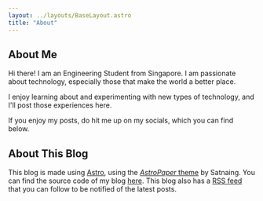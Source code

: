 ```yaml
---
layout: ../layouts/BaseLayout.astro
title: "About"
---
```


## About Me

Hi there! I am an Engineering Student from Singapore. I am passionate about technology, especially those that make the world a better place.

I enjoy learning about and experimenting with new types of technology, and I'll post those experiences here.

If you enjoy my posts, do hit me up on my socials, which you can find below.

## About This Blog

This blog is made using [Astro](https://astro.build), using the [_AstroPaper_ theme](https://github.com/satnaing/astro-paper) by Satnaing. You can find the source code of my blog [here](https://github.com/htgar/personal-website). This blog also has a [RSS feed](/rss.xml) that you can follow to be notified of the latest posts.

